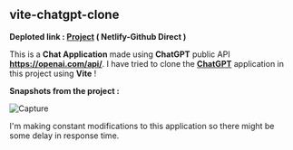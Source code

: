 <h2>vite-chatgpt-clone</h2>

<b>Deploted link : <a href="https://vite-chatgpt-clone-client.netlify.app/">Project</a> ( Netlify-Github Direct )</b>

This is a <b>Chat Application</b> made using <b>ChatGPT</b> public API <b>https://openai.com/api/</b>. I have tried to clone the <b><a href="https://chat.openai.com/chat">ChatGPT</a></b> application in this project using <b>Vite</b> !

<b>Snapshots from the project : </b>

![Capture](https://user-images.githubusercontent.com/68563695/226727488-a623230a-3015-4b4d-88ea-83027651a59b.JPG)

I'm making constant modifications to this application so there might be some delay in response time.

